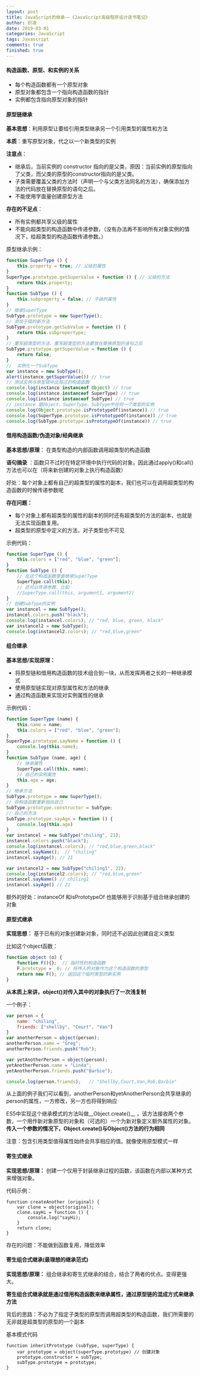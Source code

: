 ```yaml
---
layout: post
title: JavaScript的继承——《JavaScript高级程序设计读书笔记》
author: 炽凌
date: 2019-03-01
categories: JavaScript
tags: Javascript
comments: true
finished: true
---
```

#### 构造函数、原型、和实例的关系

- 每个构造函数都有一个原型对象
- 原型对象都包含一个指向构造函数的指针
- 实例都包含指向原型对象的指针

#### 原型链继承

__基本思想__：利用原型让要给引用类型继承另一个引用类型的属性和方法

__本质__：重写原型对象，代之以一个新类型的实例

__注意点__：

- 继承后，当前实例的 constructor 指向的是父类，原因：当前实例的原型指向了父类，而父类的原型的constructor指向的是父类。
- 子类需要覆盖父类的方法时（声明一个与父类方法同名的方法），确保添加方法的代码放在替换原型的语句之后。
- 不能使用字面量创建原型方法

__存在的不足点__：

- 所有实例都共享父级的属性
- 不能向超类型的构造函数中传递参数，（没有办法再不影响所有对象实例的情况下，给超类型的构造函数传递参数。）

原型继承示例：

```javascript
function SuperType () {
    this.property = true; // 父级的属性
}
SuperType.prototype.getSuperValue = function () { // 父级的方法
    return this.property;
}
function SubType () {
    this.subproperty = false; // 子级的属性
}
// 继承SuperType
SubType.prototype = new SuperType();
// 添加子级的新方法
SubType.prototype.getSubValue = function () {
    return this.subpropertype;
}
// 重写超类型的方法，重写超类型的方法要放在替换原型的语句之后
SubType.prototype.getSuperValue = function () {
    return false;
}
//  实例化一个SubType
var instance = new SubType();
alert(instance.getSuperValue()) // true
// 测试实例与原型链中出现过的构造函数
console.log(instance instanceof Object) // true
console.log(instance instanceof SuperType) // true
console.log(instance instanceof SubType) // true
// instance 是Object、SuperType、SubType中任何一个类型的实例
console.log(Object.prototype.isPrototypeOf(instance)) // true
console.log(SuperType.prototype.isPrototypeOf(instance)) // true
console.log(SubType.prototype.isPrototypeOf(instance)) // true
```

#### 借用构造函数/伪造对象/经典继承

__基本思想/原理__： 在类型构造的内部函数调用超类型的构造函数

__语句摘录__ ：函数只不过时在特定环境中执行代码的对象，因此通过apply()和call()方法也可以在（将来新创建的对象上执行构造函数）

好处：每个对象上都有自己的超类型的属性的副本，我们也可以在调用超类型的构造函数的时候传递参数呢

__存在问题：__ 

- 每个对象上都有超类型的属性的副本的同时还有超类型的方法的副本，也就是无法实现函数复用。
- 超类型的原型中定义的方法，对子类型也不可见

示例代码：

```javascript
function SuperType () {
    this.colors = ["red", "blue", "green"];
}
function SubType () {
    // 在这个构造函数里面继承SuperType
    SuperType.call(this);
    // 还可以传递参数，比如
    //SuperType.call(this, argument1, argument2)
}
// 创建SubType的实例
var instancel = new SubType();
instancel.colors.push("black");
console.log(instancel.colors); // "red, blue, green, black"
var instancel2 = new SubType();
console.log(instancel2.colors); // "red,blue,green"
```



#### 组合继承

__基本思想/实现原理：__ 

- 将原型链和借用构造函数的技术组合到一块，从而发挥两者之长的一种继承模式
- 使用原型链实现对原型属性和方法的继承
- 通过构造函数来实现对实例属性的继承

示例代码：

```javascript
function SuperType (name) {
    this.name = name;
    this.colors = ["red", "blue", "green"];
}
SuperType.prototype.sayName = function () {
    console.log(this.name);
}
function SubType (name, age) {
    // 继承属性
    SuperType.call(this, name);
    // 自己的实例属性
    this.age = age;
}
// 继承方法
SubType.prototype = new SuperType();
// 将构造函数重新指向自己
SubType.prototype.constructor = SubType;
// 自己的方法
SubType.prototype.sayAge = function () {
    console.log(this.age)
}
var instancel = new SubType("chiling", 21);
instancel.colors.push("black");
console.log(instancel.colors); // "red,blue,green,black"
instancel.sayName();  // "chiling"
instancel.sayAge(); // 21

var instancel2 = new SubType("chiling1", 22);
console.log(instancel2.colors); // "red,blue,green"
instancel.sayName() // chiling1
instancel.sayAge() // 22
```

 额外的好处：instanceOf 和isPrototypeOf 也能够用于识别基于组合继承创建的对象

#### 原型式继承

__实现思想：__ 基于已有的对象创建新对象，同时还不必因此创建自定义类型

比如这个object函数：

```javascript
function object (o) {
    function F(){};  // 临时性的构造函数
    F.prototype =  0; // 将传入的对象作为这个构造函数的原型
    return new F(); // 返回这个临时类型的新实例
}
```

__从本质上来讲，object()对传入其中的对象执行了一次浅复制__ 

一个例子：

```javascript
var person = {
    name: "chiling",
    friends: ["shellby", "Court", "Van"]
}
var anotherPerson = object(person);
anotherPerson.name = "Greg";
anotherPerson.friends.push("Rob");

var yetAnotherPerson = object(person);
yetAnotherPerson.name = "Linda";
yetAnotherPerson.friends.push("Barbie");

console.log(person.friends);   // "Shellby,Court,Van,Rob,Barbie"
```

从上面的例子我们可以看到，anotherPerson和yetAnotherPerson会共享继承的person的属性，一方修改，另一方也将得到响应

ES5中实现这个继承模式的方法叫做__Object.create()__ ，该方法接收两个参数，一个用作新对象原型的对象和（可选的）一个为新对象定义额外属性的对象。__传入一个参数的情况下，Object.create()与Object()方法的行为相同__

注意：包含引用类型值得属性始终会共享相应的值。就像使用原型模式一样

#### 寄生式继承

__实现思想/原理：__ 创建一个仅用于封装继承过程的函数，该函数在内部以某种方式来增强对象。

代码示例：

```
function createAnother (original) {
	var clone = object(original);
	clone.sayHi = function () {
        console.log("sayHi);
	}
	return clone;
}
```

存在的问题：不能做到函数复用，降低效率

#### 寄生组合式继承(最理想的继承范式)

__实现思想/原理：__ 组合继承和寄生式继承的结合，结合了两者的优点。变得更强大。

__寄生组合式继承就是通过借用构造函数来继承属性，通过原型链的混成方式来继承方法__

背后的思路：不必为了指定子类型的原型而调用超类型的构造函数，我们所需要的无非就是超类型的原型的一个副本

基本模式代码

```
function inheritPrototype (subType, superType) {
    var prototype = object(superType.prototype) // 创建对象
    prototype.constructor = subType;
    subType.prototype = prototype;
}
```



